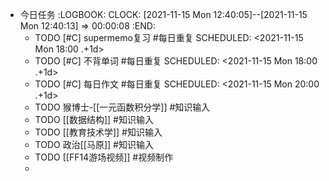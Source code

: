 - 今日任务
  :LOGBOOK:
  CLOCK: [2021-11-15 Mon 12:40:05]--[2021-11-15 Mon 12:40:13] =>  00:00:08
  :END:
	- TODO [#C] supermemo复习 #每日重复
	  SCHEDULED: <2021-11-15 Mon 18:00 .+1d>
	- TODO [#C] 不背单词 #每日重复
	  SCHEDULED: <2021-11-15 Mon 18:00 .+1d>
	- TODO [#C] 每日作文 #每日重复
	  SCHEDULED: <2021-11-15 Mon 20:00 .+1d>
	- TODO 猴博士-[[一元函数积分学]] #知识输入
	- TODO [[数据结构]] #知识输入
	- TODO [[教育技术学]] #知识输入
	- TODO 政治[[马原]] #知识输入
	- TODO [[FF14游场视频]] #视频制作
	-